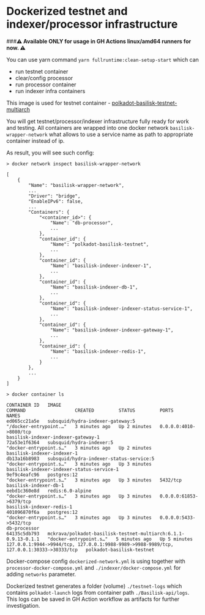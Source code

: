 # Dockerized testnet and indexer/processor infrastructure

###**⚠️ Available ONLY for usage in GH Actions linux/amd64 runners for now. ⚠️**

You can use yarn command `yarn fullruntime:clean-setup-start` which can 
- run testnet container 
- clear/config processor
- run processor container
- run indexer infra containers

This image is used for testnet container - [polkadot-basilisk-testnet-multiarch](https://hub.docker.com/r/mckrava/polkadot-basilisk-testnet-multiarch)

You will get testnet/processor/indexer infrastructure fully ready for work and testing.
All containers are wrapped into one docker network `basilisk-wrapper-network` what allows to use a service name as path
to appropriate container instead of ip.

As result, you will see such config:

```shell
> docker network inspect basilisk-wrapper-network

[
    {
        "Name": "basilisk-wrapper-network",
        ...
        "Driver": "bridge",
        "EnableIPv6": false,
        ...
        "Containers": {
            "<container_id>": {
                "Name": "db-processor",
                ...
            },
            "container_id": {
                "Name": "polkadot-basilisk-testnet",
                ...
            },
            "container_id": {
                "Name": "basilisk-indexer-indexer-1",
                ...
            },
            "container_id": {
                "Name": "basilisk-indexer-db-1",
                ...
            },
            "container_id": {
                "Name": "basilisk-indexer-indexer-status-service-1",
                ...
            },
            "container_id": {
                "Name": "basilisk-indexer-indexer-gateway-1",
                ...
            },
            "container_id": {
                "Name": "basilisk-indexer-redis-1",
                ...
            }
        },
        ...
    }
]
```

```shell
> docker container ls

CONTAINER ID   IMAGE                                                            COMMAND                  CREATED         STATUS         PORTS                                                                                      NAMES
ed065cc21a5e   subsquid/hydra-indexer-gateway:5                                 "/docker-entrypoint.…"   3 minutes ago   Up 2 minutes   0.0.0.0:4010->8080/tcp                                                                     basilisk-indexer-indexer-gateway-1
72a53e1f6364   subsquid/hydra-indexer:5                                         "docker-entrypoint.s…"   3 minutes ago   Up 2 minutes                                                                                              basilisk-indexer-indexer-1
db13a16b8983   subsquid/hydra-indexer-status-service:5                          "docker-entrypoint.s…"   3 minutes ago   Up 3 minutes                                                                                              basilisk-indexer-indexer-status-service-1
9ef9c4eafc96   postgres:12                                                      "docker-entrypoint.s…"   3 minutes ago   Up 3 minutes   5432/tcp                                                                                   basilisk-indexer-db-1
eebd1c360e8d   redis:6.0-alpine                                                 "docker-entrypoint.s…"   3 minutes ago   Up 3 minutes   0.0.0.0:61853->6379/tcp                                                                    basilisk-indexer-redis-1
401096870f6a   postgres:12                                                      "docker-entrypoint.s…"   3 minutes ago   Up 3 minutes   0.0.0.0:5433->5432/tcp                                                                     db-processor
64135c5db793   mckrava/polkadot-basilisk-testnet-multiarch:6.1.1-0.9.13-0.1.1   "docker-entrypoint.s…"   5 minutes ago   Up 5 minutes   127.0.0.1:9944->9944/tcp, 127.0.0.1:9988-9989->9988-9989/tcp, 127.0.0.1:30333->30333/tcp   polkadot-basilisk-testnet
```

Docker-compose config `dockerized-network.yml` is using together with `processor-docker-compose.yml` and `./indexer/docker-compose.yml` for
adding `networks` parameter.

Dockerized testnet generates a folder (volume) `./testnet-logs` 
which contains `polkadot-launch` logs from container path `./Basilisk-api/logs`. This logs can be saved in GH Action workflow as 
artifacts for further investigation.